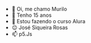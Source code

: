 - 👋 Oi, me chamo Murilo
- 👀 Tenho 15 anos
- 🌱 Estou fazendo o curso Alura
- 😉 José Siqueira Rosas
- 📫 p5.Js


<!---
FreitasMurilo1A/FreitasMurilo1A is a ✨ special ✨ repository because its `README.md` (this file) appears on your GitHub profile.
You can click the Preview link to take a look at your changes.
--->
